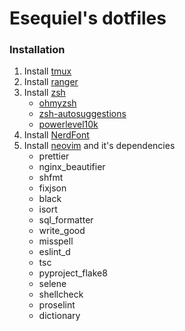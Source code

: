 # Esequiel's dotfiles

### Installation

1. Install [tmux](https://github.com/tmux/tmux#installation)
1. Install [ranger](https://github.com/ranger/ranger#installing)
1. Install [zsh](https://github.com/ohmyzsh/ohmyzsh#basic-installation)
    + [ohmyzsh](https://github.com/ohmyzsh/ohmyzsh)
    + [zsh-autosuggestions](https://github.com/zsh-users/zsh-autosuggestions)
    + [powerlevel10k](https://github.com/romkatv/powerlevel10k)
1. Install [NerdFont](https://www.nerdfonts.com/font-downloads)
1. Install [neovim](https://github.com/neovim/neovim/wiki/Building-Neovim#quick-start) and it's dependencies
    + prettier
    + nginx_beautifier
    + shfmt
    + fixjson
    + black
    + isort
    + sql_formatter
    + write_good
    + misspell
    + eslint_d
    + tsc
    + pyproject_flake8
    + selene
    + shellcheck
    + proselint
    + dictionary
